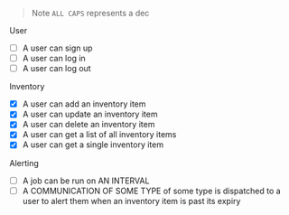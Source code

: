 > Note `ALL CAPS` represents a dec

User

- [ ] A user can sign up
- [ ] A user can log in
- [ ] A user can log out

Inventory

- [x] A user can add an inventory item
- [x] A user can update an inventory item
- [x] A user can delete an inventory item
- [x] A user can get a list of all inventory items
- [x] A user can get a single inventory item

Alerting
- [ ] A job can be run on AN INTERVAL
- [ ] A COMMUNICATION OF SOME TYPE of some type is dispatched to a user to alert them when an inventory item is past its expiry